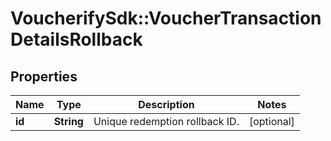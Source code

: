 # VoucherifySdk::VoucherTransactionDetailsRollback

## Properties

| Name | Type | Description | Notes |
| ---- | ---- | ----------- | ----- |
| **id** | **String** | Unique redemption rollback ID. | [optional] |

